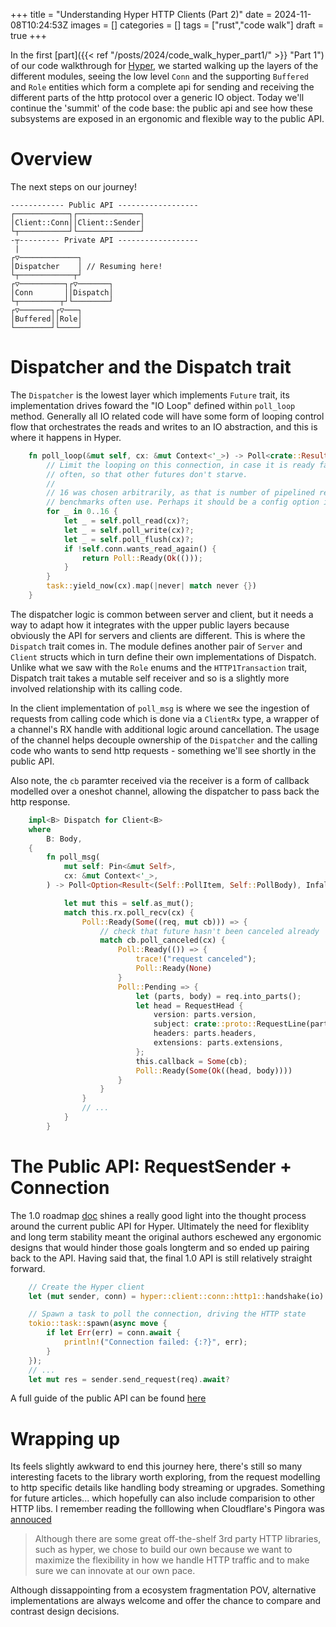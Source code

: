 +++
title = "Understanding Hyper HTTP Clients (Part 2)"
date = 2024-11-08T10:24:53Z
images = []
categories = []
tags = ["rust","code walk"]
draft = true
+++

In the first [part]({{< ref "/posts/2024/code_walk_hyper_part1/" >}} "Part 1") of our code walkthrough for [Hyper](https://hyper.rs/), we started walking up the layers of the different modules, seeing the low level `Conn` and the supporting `Buffered` and `Role` entities which form a complete api for sending and receiving the different parts of the http protocol over a generic IO object. Today we'll continue the 'summit' of the code base: the public api and see how these subsystems are exposed in an ergonomic and flexible way to the public API.

# Overview

The next steps on our journey!
```
------------ Public API ------------------
┌────────────┐┌──────────────┐
│Client::Conn││Client::Sender│
└┬───────────┘└──────────────┘
-┬--------- Private API ------------------
 |
┌▽─────────────┐              
│Dispatcher    │ // Resuming here!
└┬────────────┬┘              
┌▽──────────┐┌▽───────┐       
│Conn       ││Dispatch│       
└┬─────────┬┘└────────┘       
┌▽───────┐┌▽───┐              
│Buffered││Role│              
└────────┘└────┘              

```

# Dispatcher and the Dispatch trait

The `Dispatcher` is the lowest layer which implements `Future` trait, its implementation drives foward the "IO Loop" defined within `poll_loop` method. Generally all IO related code will have some form of looping control flow that orchestrates the reads and writes to an IO abstraction, and this is where it happens in Hyper.

```rust
    fn poll_loop(&mut self, cx: &mut Context<'_>) -> Poll<crate::Result<()>> {
        // Limit the looping on this connection, in case it is ready far too
        // often, so that other futures don't starve.
        //
        // 16 was chosen arbitrarily, as that is number of pipelined requests
        // benchmarks often use. Perhaps it should be a config option instead.
        for _ in 0..16 {
            let _ = self.poll_read(cx)?;
            let _ = self.poll_write(cx)?;
            let _ = self.poll_flush(cx)?;
            if !self.conn.wants_read_again() {
                return Poll::Ready(Ok(()));
            }
        }
        task::yield_now(cx).map(|never| match never {})
    }
```

The dispatcher logic is common between server and client, but it needs a way to adapt how it integrates with the upper public layers because obviously the API for servers and clients are different. This is where the `Dispatch` trait comes in. The module defines another pair of `Server` and `Client` structs which in turn define their own implementations of Dispatch. Unlike what we saw with the `Role` enums and the `HTTP1Transaction` trait, Dispatch trait takes a mutable self receiver and so is a slightly more involved relationship with its calling code. 

In the client implementation of `poll_msg` is where we see the ingestion of requests from calling code which is done via a `ClientRx` type, a wrapper of a channel's RX handle with additional logic around cancellation. The usage of the channel helps decouple ownership of the `Dispatcher` and the calling code who wants to send http requests - something we'll see shortly in the public API.

Also note, the `cb` paramter received via the receiver is a form of callback modelled over a oneshot channel, allowing the dispatcher to pass back the http response.

```rust
    impl<B> Dispatch for Client<B>
    where
        B: Body,
    {
        fn poll_msg(
            mut self: Pin<&mut Self>,
            cx: &mut Context<'_>,
        ) -> Poll<Option<Result<(Self::PollItem, Self::PollBody), Infallible>>> {

            let mut this = self.as_mut();
            match this.rx.poll_recv(cx) {
                Poll::Ready(Some((req, mut cb))) => {
                    // check that future hasn't been canceled already
                    match cb.poll_canceled(cx) {
                        Poll::Ready(()) => {
                            trace!("request canceled");
                            Poll::Ready(None)
                        }
                        Poll::Pending => {
                            let (parts, body) = req.into_parts();
                            let head = RequestHead {
                                version: parts.version,
                                subject: crate::proto::RequestLine(parts.method, parts.uri),
                                headers: parts.headers,
                                extensions: parts.extensions,
                            };
                            this.callback = Some(cb);
                            Poll::Ready(Some(Ok((head, body))))
                        }
                    }
                }
                // ...
            }
        }

```

# The Public API: RequestSender + Connection 

The 1.0 roadmap [doc](https://github.com/hyperium/hyper/blob/master/docs/ROADMAP.md) shines a really good light into the thought process around the current public API for Hyper. Ultimately the need for flexiblity and long term stability meant the original authors eschewed any ergonomic designs that would hinder those goals longterm and so ended up pairing back to the API. Having said that, the final 1.0 API is still relatively straight forward.

```rust
    // Create the Hyper client
    let (mut sender, conn) = hyper::client::conn::http1::handshake(io).await?;

    // Spawn a task to poll the connection, driving the HTTP state
    tokio::task::spawn(async move {
        if let Err(err) = conn.await {
            println!("Connection failed: {:?}", err);
        }
    });
    // ...
    let mut res = sender.send_request(req).await?
```

A full guide of the public API can be found [here](https://hyper.rs/guides/1/client/basic/)


# Wrapping up

Its feels slightly awkward to end this journey here, there's still so many interesting facets to the library worth exploring, from the request modelling to http specific details like handling body streaming or upgrades. Something for future articles... which hopefully can also include comparision to other HTTP libs. I remember reading the folllowing when Cloudflare's Pingora was [annouced](https://blog.cloudflare.com/how-we-built-pingora-the-proxy-that-connects-cloudflare-to-the-internet/)

> Although there are some great off-the-shelf 3rd party HTTP libraries, such as hyper, we chose to build our own because we want to maximize the flexibility in how we handle HTTP traffic and to make sure we can innovate at our own pace.

Although dissappointing from a ecosystem fragmentation POV, alternative implementations are always welcome and offer the chance to compare and contrast design decisions. 


